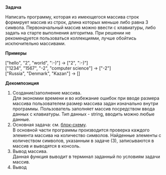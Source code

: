 **Задача**

Написать программу, которая из имеющегося массива строк формирует массив из строк, длина которых меньше либо равна 3 символа. Первоначальный массив можно ввести с клавиатуры, 
либо задать на старте выполнения алгоритма. При решении не рекомендуется пользоваться коллекциями, лучше обойтись исключительно массивами.

**Примеры**

["hello", "2", "world", ":-)"] -> ["2", ":-)"] <br>
["1234", "1567", "-2", "computer science"] -> ["-2"]<br>
["Russia", "Denmark", "Kazan"] -> []<br>



**Декомпозиция**

1. Cоздание/заполнение массива.<br>
    Для экономии времени и во избежание ошибок при вводе размера массива пользователем размер массива задан изначально внутри программы. Пользователь заполняет массив посредством ввода данных с клавиатуры. Тип данных - string, вводить можно любые данные.<br>
2. Основная задача: см. [блок-схему](../../..).<br>
    В основной части программы производится проверка каждого элемента массива на количество символов. Найденные элементы с количеством символов, указанным в задаче (3), записываются в массив и выводятся в консоль.<br>
3. Вывод массива.<br>
    Данная функция выводит в терминал заданный по условиям задачи массив.<br>
4. Вывод


